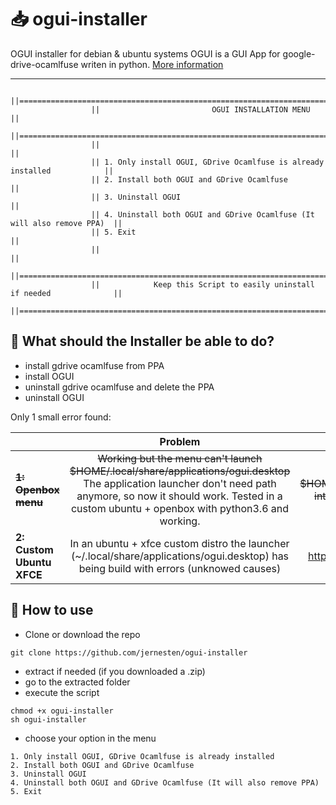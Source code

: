 # :inbox_tray: ogui-installer

OGUI installer for debian & ubuntu systems
OGUI is a GUI App for google-drive-ocamlfuse writen in python. [More information](https://github.com/jernesten/ogui)

---

                      ||========================================================================||
                      ||                         OGUI INSTALLATION MENU                         ||
                      ||========================================================================||
                      ||                                                                        ||
                      || 1. Only install OGUI, GDrive Ocamlfuse is already installed            ||
                      || 2. Install both OGUI and GDrive Ocamlfuse                              ||
                      || 3. Uninstall OGUI                                                      ||
                      || 4. Uninstall both OGUI and GDrive Ocamlfuse (It will also remove PPA)  ||
                      || 5. Exit                                                                ||
                      ||                                                                        ||
                      ||========================================================================||
                      ||            Keep this Script to easily uninstall if needed              ||
                      ||========================================================================||
  

## :pushpin: What should the Installer be able to do?

- install gdrive ocamlfuse from PPA
- install OGUI
- uninstall gdrive ocamlfuse and delete the PPA
- uninstall OGUI

Only 1 small error found:

||Problem|Solution|
|--|:-----:|:------:|
|~~**1: Openbox menu**~~| ~~Working but the menu can't launch $HOME/.local/share/applications/ogui.desktop~~ The application launcher don't need path anymore, so now it should work. Tested in a custom ubuntu + openbox with python3.6 and working. | ~~Copy $HOME/.local/share/applications/ogui.desktop into an other directory and launch it from there.~~|
|**2: Custom Ubuntu XFCE**| In an ubuntu + xfce custom distro the launcher (~/.local/share/applications/ogui.desktop) has being build with errors (unknowed causes) | Use Installation guide in https://github.com/jernesten/ogui to build it correctly.|

## :wrench: How to use

- Clone or download the repo
```
git clone https://github.com/jernesten/ogui-installer
```
- extract if needed (if you downloaded a .zip)
- go to the extracted folder
- execute the script
```
chmod +x ogui-installer
sh ogui-installer
```
- choose your option in the menu
```
1. Only install OGUI, GDrive Ocamlfuse is already installed
2. Install both OGUI and GDrive Ocamlfuse
3. Uninstall OGUI
4. Uninstall both OGUI and GDrive Ocamlfuse (It will also remove PPA)
5. Exit            
```

